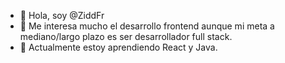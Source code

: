 - 👋 Hola, soy @ZiddFr
- 👀 Me interesa mucho el desarrollo frontend aunque mi meta a mediano/largo plazo es ser desarrollador full stack.
- 🌱 Actualmente estoy aprendiendo React y Java.


<!---
ZiddFr/ZiddFr is a ✨ special ✨ repository because its `README.md` (this file) appears on your GitHub profile.
You can click the Preview link to take a look at your changes.
--->
